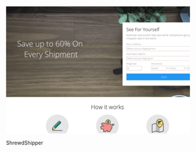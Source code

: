 [![research_cover][mid]][path_to_description]

ShrewdShipper

[path_to_description]: http://shrewdshipper.com
[mid]: /_material/entres/Shipping/cover.png

